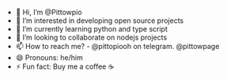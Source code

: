 - 👋 Hi, I’m @Pittowpio
- 👀 I’m interested in developing open source projects
- 🌱 I’m currently learning python and type script
- 💞️ I’m looking to collaborate on nodejs projects
- 📫 How to reach me? - @pittopiooh on telegram. @pittowpage 
- 😄 Pronouns: he/him
- ⚡ Fun fact: Buy me a coffee ☕


